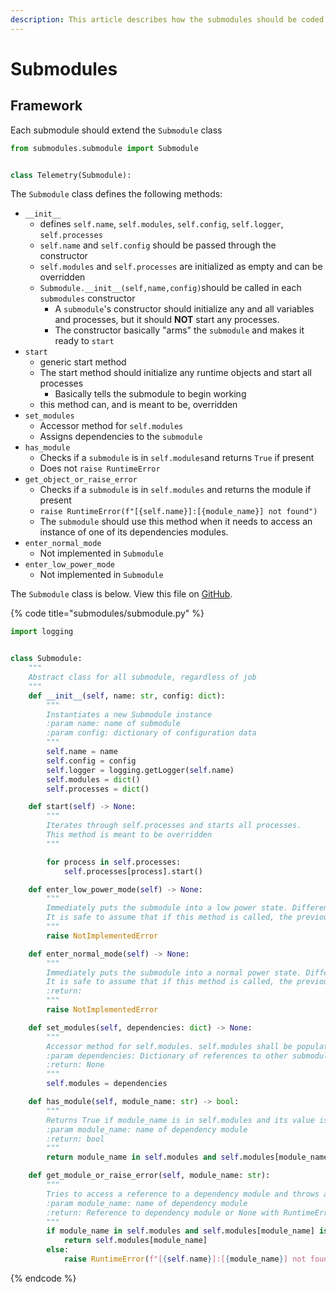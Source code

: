 ```yaml
---
description: This article describes how the submodules should be coded
---
```


# Submodules

## Framework

Each submodule should extend the `Submodule` class

```python
from submodules.submodule import Submodule


class Telemetry(Submodule):
```

The `Submodule` class defines the following methods:

* `__init__`
  * defines `self.name`, `self.modules`, `self.config`, `self.logger`, `self.processes`
  * `self.name` and `self.config` should be passed through the constructor
  * `self.modules` and `self.processes` are initialized as empty and can be overridden
  * `Submodule.__init__(self,name,config)`should be called in each `submodules` constructor
    * A `submodule`'s constructor should initialize any and all variables and processes, but it should **NOT** start any processes.
    * The constructor basically "arms" the `submodule` and makes it ready to `start`
* `start`
  * generic start method
  * The start method should initialize any runtime objects and start all processes
    * Basically tells the submodule to begin working
  * this method can, and is meant to be, overridden 
* `set_modules`
  * Accessor method for `self.modules`
  * Assigns dependencies to the `submodule`
* `has_module`
  * Checks if a `submodule` is in `self.modules`and returns `True` if present
  * Does not `raise RuntimeError`
* `get_object_or_raise_error`
  * Checks if a `submodule` is in `self.modules` and returns the module if present
  * `raise RuntimeError(f"[{self.name}]:[{module_name}] not found")`
  * The `submodule` should use this method when it needs to access an instance of one of its dependencies modules.
* `enter_normal_mode`
  * Not implemented in `Submodule`
* `enter_low_power_mode`
  * Not implemented in `Submodule`

The `Submodule` class is below. View this file on [GitHub](https://github.com/TJREVERB/pfs/blob/master/submodules/__init__.py).

{% code title="submodules/submodule.py" %}
```python
import logging


class Submodule:
    """
    Abstract class for all submodule, regardless of job
    """
    def __init__(self, name: str, config: dict):
        """
        Instantiates a new Submodule instance
        :param name: name of submodule
        :param config: dictionary of configuration data
        """
        self.name = name
        self.config = config
        self.logger = logging.getLogger(self.name)
        self.modules = dict()
        self.processes = dict()

    def start(self) -> None:
        """
        Iterates through self.processes and starts all processes.
        This method is meant to be overridden
        """

        for process in self.processes:
            self.processes[process].start()

    def enter_low_power_mode(self) -> None:
        """
        Immediately puts the submodule into a low power state. Different for each submodule.
        It is safe to assume that if this method is called, the previous state was NORMAL_MODE
        """
        raise NotImplementedError

    def enter_normal_mode(self) -> None:
        """
        Immediately puts the submodule into a normal power state. Different for each submodule.
        It is safe to assume that if this method is called, the previous state was LOW_POWER_MODE
        :return:
        """
        raise NotImplementedError

    def set_modules(self, dependencies: dict) -> None:
        """
        Accessor method for self.modules. self.modules shall be populated will any dependencies a submodule needs
        :param dependencies: Dictionary of references to other submodules that are required by the submodule
        :return: None
        """
        self.modules = dependencies

    def has_module(self, module_name: str) -> bool:
        """
        Returns True if module_name is in self.modules and its value is not None
        :param module_name: name of dependency module
        :return: bool
        """
        return module_name in self.modules and self.modules[module_name] is not None

    def get_module_or_raise_error(self, module_name: str):
        """
        Tries to access a reference to a dependency module and throws a RuntimeError otherwise
        :param module_name: name of dependency module
        :return: Reference to dependency module or None with RuntimeError raised
        """
        if module_name in self.modules and self.modules[module_name] is not None:
            return self.modules[module_name]
        else:
            raise RuntimeError(f"[{self.name}]:[{module_name}] not found")
```
{% endcode %}

